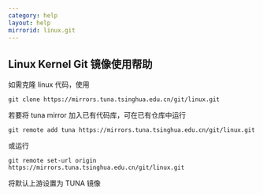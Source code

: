 ```yaml
---
category: help
layout: help
mirrorid: linux.git
---
```


## Linux Kernel Git 镜像使用帮助

如需克隆 linux 代码，使用

```
git clone https://mirrors.tuna.tsinghua.edu.cn/git/linux.git
```

若要将 tuna mirror 加入已有代码库，可在已有仓库中运行

```
git remote add tuna https://mirrors.tuna.tsinghua.edu.cn/git/linux.git
```

或运行

```
git remote set-url origin https://mirrors.tuna.tsinghua.edu.cn/git/linux.git
```

将默认上游设置为 TUNA 镜像

